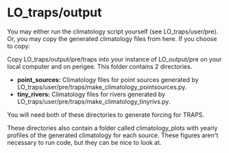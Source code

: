 # LO_traps/output

You may either run the climatology script yourself (see LO_traps/user/pre). Or, you may copy the generated climatology files from here. If you choose to copy:

Copy LO_traps/output/pre/traps into your instance of LO_output/pre on your local computer and on perigee. This folder contains 2 directories.

- **point_sources:** Climatology files for point sources generated by LO_traps/user/pre/traps/make_climatology_pointsources.py.
- **tiny_rivers:** Climatology files for rivers generated by LO_traps/user/pre/traps/make_climatology_tinyrivs.py.

You will need both of these directories to generate forcing for TRAPS.

These directories also contain a folder called climatology_plots with yearly profiles of the generated climatology for each source. These figures aren't necessary to run code, but they can be nice to look at.